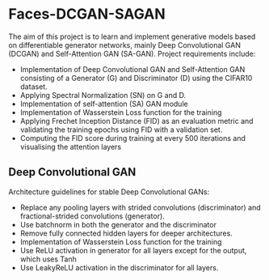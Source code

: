 # Faces-DCGAN-SAGAN

The aim of this project is to learn and implement generative models based on
differentiable generator networks, mainly Deep Convolutional GAN (DCGAN)
and Self-Attention GAN (SA-GAN). Project requirements include:<br>
<ul>
<li>Implementation of Deep Convolutional GAN and Self-Attention GAN consisting of a Generator (G) and Discriminator (D) using the CIFAR10 dataset.
<li>Applying Spectral Normalization (SN) on G and D.

<li>Implementation of self-attention (SA) GAN module

<li>Implementation of Wasserstein Loss function for the training

<li>Applying Frechet Inception Distance (FID) as an evaluation metric and validating the training epochs using FID with a validation set.

<li>Computing the FID score during training at every 500 iterations and visualising the attention layers

</ul>

##  Deep Convolutional GAN
Architecture guidelines for stable Deep Convolutional GANs:

<ul>
<li> Replace any pooling layers with strided convolutions (discriminator) and fractional-strided convolutions (generator).

<li>Use batchnorm in both the generator and the discriminator


<li>Remove fully connected hidden layers for deeper architectures.


<li>Implementation of Wasserstein Loss function for the training

<li>Use ReLU activation in generator for all layers except for the output, which uses Tanh

<li>Use LeakyReLU activation in the discriminator for all layers.

</ul>




